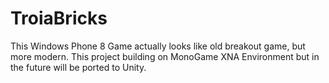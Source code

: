 TroiaBricks
===========

This Windows Phone 8 Game actually looks like old breakout game, but more modern.
This project building on MonoGame XNA Environment but in the future will be ported to Unity.

